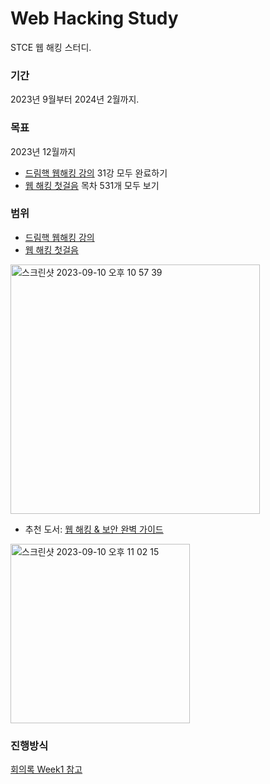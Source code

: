 # Web Hacking Study
STCE 웹 해킹 스터디. 

### 기간
2023년 9월부터 2024년 2월까지.


### 목표
2023년 12월까지 
- [드림핵 웹해킹 강의](https://dreamhack.io) 31강 모두 완료하기 
- [웹 해킹 첫걸음](https://www.yes24.com/Product/Goods/111089263) 목차 531개 모두 보기



### 범위
- [드림핵 웹해킹 강의](https://dreamhack.io)
- [웹 해킹 첫걸음](https://www.yes24.com/Product/Goods/111089263)
<img width="399" alt="스크린샷 2023-09-10 오후 10 57 39" src="https://github.com/junnie082/Web-Hacking/assets/88719152/2f3ce855-10db-41ef-b024-de9a204c60f4">

- 추천 도서: [웹 해킹 & 보안 완벽 가이드](https://www.yes24.com/Product/Goods/14275829)
<img width="287" alt="스크린샷 2023-09-10 오후 11 02 15" src="https://github.com/junnie082/Web-Hacking/assets/88719152/7f7404e2-2599-491b-be6c-029a6a0fc857">

### 진행방식
[회의록 Week1 참고](https://github.com/junnie082/Web-Hacking/wiki/Week1)
